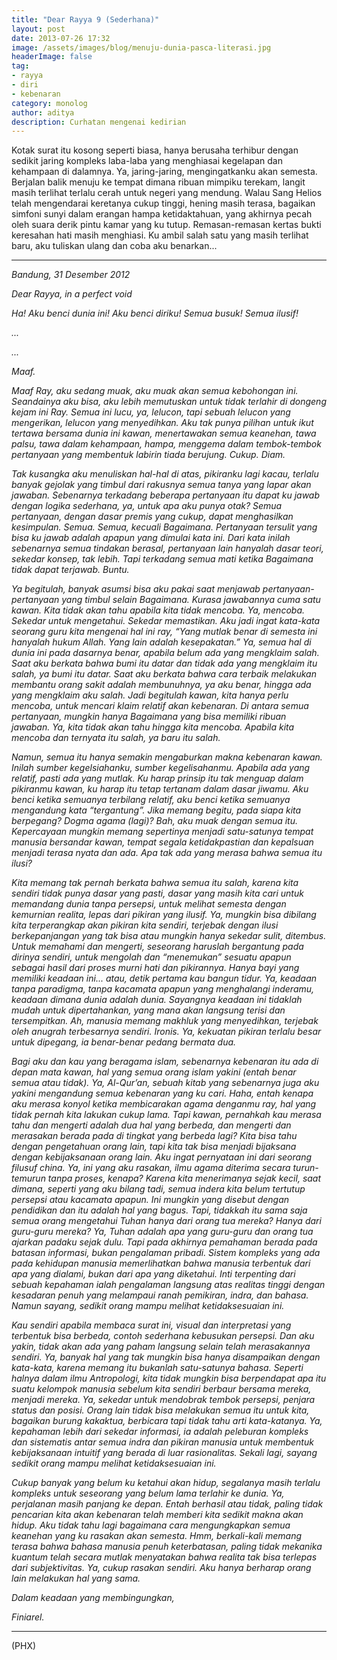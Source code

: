```yaml
---
title: "Dear Rayya 9 (Sederhana)"
layout: post
date: 2013-07-26 17:32
image: /assets/images/blog/menuju-dunia-pasca-literasi.jpg
headerImage: false
tag:
- rayya
- diri
- kebenaran
category: monolog
author: aditya
description: Curhatan mengenai kedirian
---
```


Kotak surat itu kosong seperti biasa, hanya berusaha terhibur dengan sedikit jaring kompleks laba-laba yang menghiasai kegelapan dan kehampaan di dalamnya. Ya, jaring-jaring, mengingatkanku akan semesta. Berjalan balik menuju ke tempat dimana ribuan mimpiku terekam, langit masih terlihat terlalu cerah untuk negeri yang mendung. Walau Sang Helios telah mengendarai keretanya cukup tinggi, hening masih terasa, bagaikan simfoni sunyi dalam erangan hampa ketidaktahuan, yang akhirnya pecah oleh suara derik pintu kamar yang ku tutup. Remasan-remasan kertas bukti keresahan hati masih menghiasi. Ku ambil salah satu yang masih terlihat baru, aku tuliskan ulang dan coba aku benarkan...

***

_Bandung, 31 Desember 2012_

_Dear Rayya, in a perfect void_

_Ha! Aku benci dunia ini! Aku benci diriku! Semua busuk! Semua ilusif!_

_..._

_..._

_Maaf._

_Maaf Ray, aku sedang muak, aku muak akan semua kebohongan ini. Seandainya aku bisa, aku lebih memutuskan untuk tidak terlahir di dongeng kejam ini Ray. Semua ini lucu, ya, lelucon, tapi sebuah lelucon yang mengerikan, lelucon yang menyedihkan. Aku tak punya pilihan untuk ikut tertawa bersama dunia ini kawan, menertawakan semua keanehan, tawa palsu, tawa dalam kehampaan, hampa, menggema dalam tembok-tembok pertanyaan yang membentuk labirin tiada berujung. Cukup. Diam._

_Tak kusangka aku menuliskan hal-hal di atas, pikiranku lagi kacau, terlalu banyak gejolak yang timbul dari rakusnya semua tanya yang lapar akan jawaban. Sebenarnya terkadang beberapa pertanyaan itu dapat ku jawab dengan logika sederhana, ya, untuk apa aku punya otak? Semua pertanyaan, dengan dasar premis yang cukup, dapat menghasilkan kesimpulan. Semua. Semua, kecuali Bagaimana. Pertanyaan tersulit yang bisa ku jawab adalah apapun yang dimulai kata ini. Dari kata inilah sebenarnya semua tindakan berasal, pertanyaan lain hanyalah dasar teori, sekedar konsep, tak lebih. Tapi terkadang semua mati ketika Bagaimana tidak dapat terjawab. Buntu._

_Ya begitulah, banyak asumsi bisa aku pakai saat menjawab pertanyaan-pertanyaan yang timbul selain Bagaimana. Kurasa jawabannya cuma satu kawan. Kita tidak akan tahu apabila kita tidak mencoba. Ya, mencoba. Sekedar untuk mengetahui. Sekedar memastikan. Aku jadi ingat kata-kata seorang guru kita mengenai hal ini ray, “Yang mutlak benar di semesta ini hanyalah hukum Allah. Yang lain adalah kesepakatan.” Ya, semua hal di dunia ini pada dasarnya benar, apabila belum ada yang mengklaim salah. Saat aku berkata bahwa bumi itu datar dan tidak ada yang mengklaim itu salah, ya bumi itu datar. Saat aku berkata bahwa cara terbaik melakukan membantu orang sakit adalah membunuhnya, ya aku benar, hingga ada yang mengklaim aku salah. Jadi begitulah kawan, kita hanya perlu mencoba, untuk mencari klaim relatif akan kebenaran. Di antara semua pertanyaan, mungkin hanya Bagaimana yang bisa memiliki ribuan jawaban. Ya, kita tidak akan tahu hingga kita mencoba. Apabila kita mencoba dan ternyata itu salah, ya baru itu salah._

_Namun, semua itu hanya semakin mengaburkan makna kebenaran kawan. Inilah sumber kegelsiahanku, sumber kegelisahanmu. Apabila ada yang relatif, pasti ada yang mutlak. Ku harap prinsip itu tak menguap dalam pikiranmu kawan, ku harap itu tetap tertanam dalam dasar jiwamu. Aku benci ketika semuanya terbilang relatif, aku benci ketika semuanya mengandung kata “tergantung”. Jika memang begitu, pada siapa kita berpegang? Dogma agama (lagi)? Bah, aku muak dengan semua itu. Kepercayaan mungkin memang sepertinya menjadi satu-satunya tempat manusia bersandar kawan, tempat segala ketidakpastian dan kepalsuan menjadi terasa nyata dan ada. Apa tak ada yang merasa bahwa semua itu ilusi?_

_Kita memang tak pernah berkata bahwa semua itu salah, karena kita sendiri tidak punya dasar yang pasti, dasar yang masih kita cari untuk memandang dunia tanpa persepsi, untuk melihat semesta dengan kemurnian realita, lepas dari pikiran yang ilusif. Ya, mungkin bisa dibilang kita terperangkap akan pikiran kita sendiri, terjebak dengan ilusi berkepanjangan yang tak bisa atau mungkin hanya sekedar sulit, ditembus. Untuk memahami dan mengerti, seseorang haruslah bergantung pada dirinya sendiri, untuk mengolah dan “menemukan” sesuatu apapun sebagai hasil dari proses murni hati dan pikirannya. Hanya bayi yang memiliki keadaan ini... atau, detik pertama kau bangun tidur. Ya, keadaan tanpa paradigma, tanpa kacamata apapun yang menghalangi inderamu, keadaan dimana dunia adalah dunia. Sayangnya keadaan ini tidaklah mudah untuk dipertahankan, yang mana akan langsung terisi dan tersempitkan. Ah, manusia memang makhluk yang menyedihkan, terjebak oleh anugrah terbesarnya sendiri. Ironis.  Ya, kekuatan pikiran terlalu besar untuk dipegang, ia benar-benar pedang bermata dua._

_Bagi aku dan kau yang beragama islam, sebenarnya kebenaran itu ada di depan mata kawan, hal yang semua orang islam yakini (entah benar semua atau tidak). Ya, Al-Qur’an, sebuah kitab yang sebenarnya juga aku yakini mengandung semua kebenaran yang ku cari. Haha, entah kenapa aku merasa konyol ketika membicarakan agama denganmu ray, hal yang tidak pernah kita lakukan cukup lama. Tapi kawan, pernahkah kau merasa tahu dan mengerti adalah dua hal yang berbeda, dan mengerti dan merasakan berada pada di tingkat yang berbeda lagi? Kita bisa tahu dengan pengetahuan orang lain, tapi kita tak bisa menjadi bijaksana dengan kebijaksanaan orang lain. Aku ingat pernyataan ini dari seorang filusuf china. Ya, ini yang aku rasakan, ilmu agama diterima secara turun-temurun tanpa proses, kenapa? Karena kita menerimanya sejak kecil, saat dimana, seperti yang aku bilang tadi, semua indera kita belum tertutup persepsi atau kacamata apapun. Ini mungkin yang disebut dengan pendidikan dan itu adalah hal yang bagus. Tapi, tidakkah itu sama saja semua orang mengetahui Tuhan hanya dari orang tua mereka? Hanya dari guru-guru mereka? Ya, Tuhan adalah apa yang guru-guru dan orang tua ajarkan padaku sejak dulu. Tapi pada akhirnya pemahaman berada pada batasan informasi, bukan pengalaman pribadi. Sistem kompleks yang ada pada kehidupan manusia memerlihatkan bahwa manusia terbentuk dari apa yang dialami, bukan dari apa yang diketahui. Inti terpenting dari sebuah kepahaman ialah pengalaman langsung atas realitas tinggi dengan kesadaran penuh yang melampaui ranah pemikiran, indra, dan bahasa. Namun sayang, sedikit orang mampu melihat ketidaksesuaian ini._

_Kau sendiri apabila membaca surat ini, visual dan interpretasi yang terbentuk bisa berbeda, contoh sederhana kebusukan persepsi. Dan aku yakin, tidak akan ada yang paham langsung selain telah merasakannya sendiri. Ya, banyak hal yang tak mungkin bisa hanya disampaikan dengan kata-kata, karena memang itu bukanlah satu-satunya bahasa. Seperti halnya dalam ilmu Antropologi, kita tidak mungkin bisa berpendapat apa itu suatu kelompok manusia sebelum kita sendiri berbaur bersama mereka, menjadi mereka. Ya, sekedar untuk mendobrak tembok persepsi, penjara status dan posisi. Orang lain tidak bisa melakukan semua itu untuk kita, bagaikan burung kakaktua, berbicara tapi tidak tahu arti kata-katanya. Ya, kepahaman lebih dari sekedar informasi, ia adalah peleburan kompleks dan sistematis antar semua indra dan pikiran manusia untuk membentuk kebijaksanaan intuitif yang berada di luar rasionalitas. Sekali lagi, sayang sedikit orang mampu melihat ketidaksesuaian ini._

_Cukup banyak yang belum ku ketahui akan hidup, segalanya masih terlalu kompleks untuk seseorang yang belum lama terlahir ke dunia. Ya, perjalanan masih panjang ke depan. Entah berhasil atau tidak, paling tidak pencarian kita akan kebenaran telah memberi kita sedikit makna akan hidup. Aku tidak tahu lagi bagaimana cara mengungkapkan semua keanehan yang ku rasakan akan semesta. Hmm, berkali-kali memang terasa bahwa bahasa manusia penuh keterbatasan, paling tidak mekanika kuantum telah secara mutlak menyatakan bahwa realita tak bisa terlepas dari subjektivitas. Ya, cukup rasakan sendiri. Aku hanya berharap orang lain melakukan hal yang sama._

_Dalam keadaan yang membingungkan,_

_Finiarel._

***

(PHX)